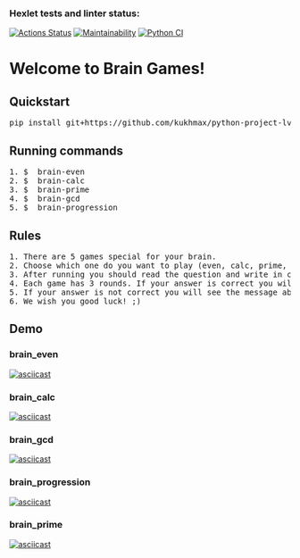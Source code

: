### Hexlet tests and linter status:
[![Actions Status](https://github.com/kukhmax/python-project-lvl1/workflows/hexlet-check/badge.svg)](https://github.com/kukhmax/python-project-lvl1/actions)
[![Maintainability](https://api.codeclimate.com/v1/badges/a99a88d28ad37a79dbf6/maintainability)](https://codeclimate.com/github/kukhmax/python-project-lvl1/maintainability)
[![Python CI](https://github.com/kukhmax/python-project-lvl1/actions/workflows/python-package.yml/badge.svg)](https://github.com/kukhmax/python-project-lvl1/actions/workflows/python-package.yml)


<h1>Welcome to Brain Games!</h1>

<h2>Quickstart</h2>

<pre>pip install git+https://github.com/kukhmax/python-project-lvl1.git</pre>

<h2>Running commands</h2>

<pre>
1. $  brain-even
2. $  brain-calc
3. $  brain-prime
4. $  brain-gcd
5. $  brain-progression
</pre>

<h2>Rules</h2>

<pre>
1. There are 5 games special for your brain. 
2. Choose which one do you want to play (even, calc, prime, gcd or progression) and run command.
3. After running you should read the question and write in console right answer.
4. Each game has 3 rounds. If your answer is correct you will see "Correct!" and than next question.
5. If your answer is not correct you will see the message about wrong answer and game over
6. We wish you good luck! ;)
</pre>

<h2>Demo</h2>

<h3>brain_even</h3>

[![asciicast](https://asciinema.org/a/423761.svg)](https://asciinema.org/a/423761)
<h3>brain_calc</h3>

[![asciicast](https://asciinema.org/a/423763.svg)](https://asciinema.org/a/423763)
<h3>brain_gcd</h3>

[![asciicast](https://asciinema.org/a/423765.svg)](https://asciinema.org/a/423765)
<h3>brain_progression</h3>

[![asciicast](https://asciinema.org/a/423766.svg)](https://asciinema.org/a/423766)
<h3>brain_prime</h3>

[![asciicast](https://asciinema.org/a/423764.svg)](https://asciinema.org/a/423764)
